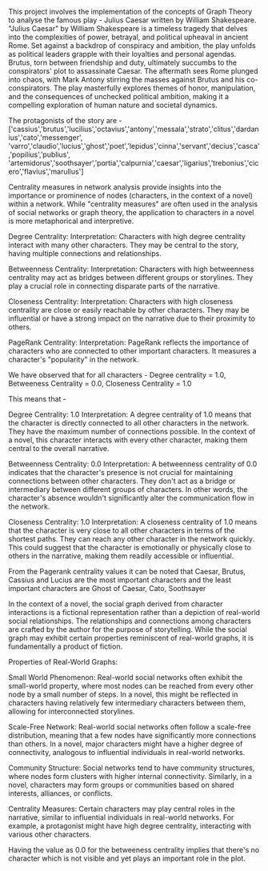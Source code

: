 This project involves the implementation of the concepts of Graph Theory to analyse the famous play - Julius Caesar written by William Shakespeare. 
"Julius Caesar" by William Shakespeare is a timeless tragedy that delves into the complexities of power, betrayal, and political upheaval in ancient Rome. Set against a backdrop of conspiracy and ambition, the play unfolds as political leaders grapple with their loyalties and personal agendas. Brutus, torn between friendship and duty, ultimately succumbs to the conspirators' plot to assassinate Caesar. The aftermath sees Rome plunged into chaos, with Mark Antony stirring the masses against Brutus and his co-conspirators. The play masterfully explores themes of honor, manipulation, and the consequences of unchecked political ambition, making it a compelling exploration of human nature and societal dynamics.

The protagonists of the story are - ['cassius','brutus','lucilius','octavius','antony','messala','strato','clitus','dardanius','cato','messenger', 'varro','claudio','lucius','ghost','poet','lepidus','cinna','servant','decius','casca','popilius','publius', 'artemidorus','soothsayer','portia','calpurnia','caesar','ligarius','trebonius','cicero','flavius','marullus']

Centrality measures in network analysis provide insights into the importance or prominence of nodes (characters, in the context of a novel) within a network. While "centrality measures" are often used in the analysis of social networks or graph theory, the application to characters in a novel is more metaphorical and interpretive.

Degree Centrality: Interpretation: Characters with high degree centrality interact with many other characters. They may be central to the story, having multiple connections and relationships.

Betweenness Centrality: Interpretation: Characters with high betweenness centrality may act as bridges between different groups or storylines. They play a crucial role in connecting disparate parts of the narrative.

Closeness Centrality: Interpretation: Characters with high closeness centrality are close or easily reachable by other characters. They may be influential or have a strong impact on the narrative due to their proximity to others.

PageRank Centrality: Interpretation: PageRank reflects the importance of characters who are connected to other important characters. It measures a character's "popularity" in the network.

We have observed that for all characters - Degree centrality = 1.0, Betweeness Centrality = 0.0, Closeness Centrality = 1.0

This means that -

Degree Centrality: 1.0 Interpretation: A degree centrality of 1.0 means that the character is directly connected to all other characters in the network. They have the maximum number of connections possible. In the context of a novel, this character interacts with every other character, making them central to the overall narrative.

Betweenness Centrality: 0.0 Interpretation: A betweenness centrality of 0.0 indicates that the character's presence is not crucial for maintaining connections between other characters. They don't act as a bridge or intermediary between different groups of characters. In other words, the character's absence wouldn't significantly alter the communication flow in the network.

Closeness Centrality: 1.0 Interpretation: A closeness centrality of 1.0 means that the character is very close to all other characters in terms of the shortest paths. They can reach any other character in the network quickly. This could suggest that the character is emotionally or physically close to others in the narrative, making them readily accessible or influential.

From the Pagerank centrality values it can be noted that Caesar, Brutus, Cassius and Lucius are the most important characters and the least important characters are Ghost of Caesar, Cato, Soothsayer

In the context of a novel, the social graph derived from character interactions is a fictional representation rather than a depiction of real-world social relationships. The relationships and connections among characters are crafted by the author for the purpose of storytelling. While the social graph may exhibit certain properties reminiscent of real-world graphs, it is fundamentally a product of fiction.

Properties of Real-World Graphs:

Small World Phenomenon: Real-world social networks often exhibit the small-world property, where most nodes can be reached from every other node by a small number of steps. In a novel, this might be reflected in characters having relatively few intermediary characters between them, allowing for interconnected storylines.

Scale-Free Network: Real-world social networks often follow a scale-free distribution, meaning that a few nodes have significantly more connections than others. In a novel, major characters might have a higher degree of connectivity, analogous to influential individuals in real-world networks.

Community Structure: Social networks tend to have community structures, where nodes form clusters with higher internal connectivity. Similarly, in a novel, characters may form groups or communities based on shared interests, alliances, or conflicts.

Centrality Measures: Certain characters may play central roles in the narrative, similar to influential individuals in real-world networks. For example, a protagonist might have high degree centrality, interacting with various other characters.

Having the value as 0.0 for the betweeness centrality implies that there's no character which is not visible and yet plays an important role in the plot.
